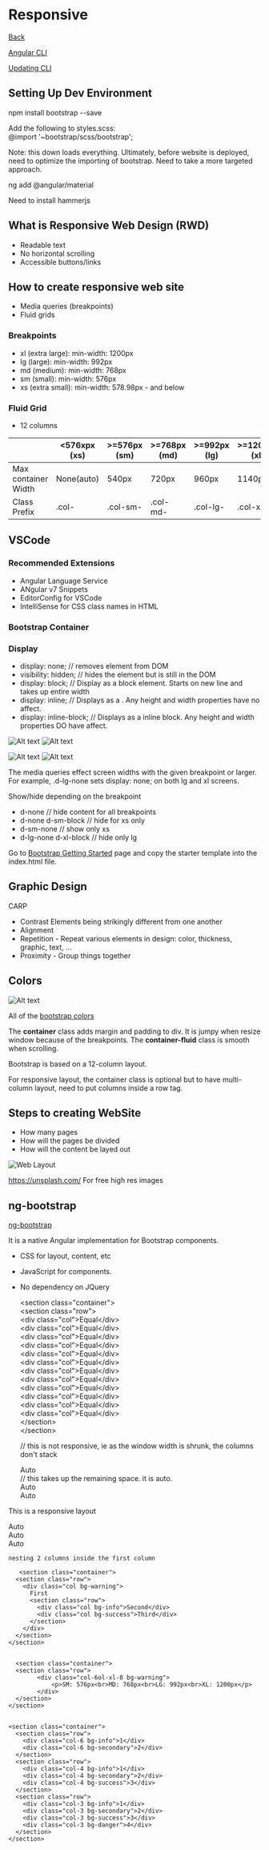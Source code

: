 # Responsive
[Back](./angular.md)

[Angular CLI](https://github.com/angular/angular-cli)

[Updating CLI](https://github.com/angular/angular-cli/wiki/stories-1.0-update)

## Setting Up Dev Environment

npm install bootstrap --save

Add the following to styles.scss:  
@import '~bootstrap/scss/bootstrap';

Note: this down loads everything. Ultimately, before website is deployed, need to optimize the importing of bootstrap. Need to take a more targeted approach.

ng add @angular/material

Need to install hammerjs

## What is Responsive Web Design (RWD)

* Readable text
* No horizontal scrolling
* Accessible buttons/links

## How to create responsive web site

* Media queries (breakpoints)
* Fluid grids

### Breakpoints
* xl (extra large): min-width: 1200px
* lg (large): min-width: 992px
* md (medium): min-width: 768px
* sm (small): min-width: 576px
* xs (extra small): min-width: 578.98px - and below

### Fluid Grid
* 12 columns

|                     | <576xpx (xs) | >=576px (sm) | >=768px (md) | >=992px (lg) | >=1200px (xl) |  
|---------------------|--------------|--------------|--------------|--------------|---------------|
| Max container Width |  None(auto)  |     540px    |     720px    |     960px    |    1140px     |
|   Class Prefix      |    .col-     |   .col-sm-   |   .col-md-   |    .col-lg-  |    .col-xl-   |

## VSCode

### Recommended Extensions
* Angular Language Service
* ANgular v7 Snippets
* EditorConfig for VSCode
* IntelliSense for CSS class names in HTML

### Bootstrap Container

### Display

* display: none; // removes element from DOM
* visibility: hidden; // hides the element but is still in the DOM
* display: block; // Display as a block element. Starts on new line and takes up entire width
* display: inline; // Displays as a <span>. Any height and width properties have no affect.
* display: inline-block; // Displays as a inline block. Any height and width properties DO have affect.
    
![Alt text](../assets/blue-rectangle.svg) ![Alt text](../assets/light-blue-rect.svg)


![Alt text](../assets/long-blue-rect.svg)
![Alt text](../assets/long-light-blue-rect.svg)
    
The media queries effect screen widths with the given breakpoint or larger. For example, .d-lg-none sets display: none; on both lg and xl screens.



Show/hide depending on the breakpoint
* d-none // hide content for all breakpoints
* d-none d-sm-block // hide for xs only
* d-sm-none // show only xs
* d-lg-none d-xl-block // hide only lg

Go to [Bootstrap Getting Started](https://getbootstrap.com/docs/4.4/getting-started/introduction/) page and copy the starter template into the index.html file.

## Graphic Design

CARP

* Contrast Elements being strikingly different from one another
* Alignment
* Repetition - Repeat various elements in design: color, thickness, graphic, text, ...
* Proximity - Group things together

## Colors

![Alt text](./yellow.svg)  

All of the [bootstrap colors](./bootstrap-colors.md)

The **container** class adds margin and padding to div. It is jumpy when resize window because of the breakpoints.
The **container-fluid** class is smooth when scrolling.

Bootstrap is based on a 12-column layout.

For responsive layout, the container class is optional but to have multi-column layout, need to put columns inside a row tag.
    <div class="container">
        <div class="row"></div>
    </div>
    
## Steps to creating WebSite  
* How many pages
* How will the pages be divided
* How will the content be layed out

![Web Layout](../assets/webpagelayout.PNG)  

https://unsplash.com/ For free high res images

## ng-bootstrap

[ng-bootstrap](https://ng-bootstrap.github.io/#/home)

It is a native Angular implementation for Bootstrap components.

* CSS for layout, content, etc
* JavaScript for components.
* No dependency on JQuery


    \<section class="container">  
      \<section class="row">  
        \<div class="col">Equal\</div>  
        \<div class="col">Equal\</div>  
        \<div class="col">Equal\</div>  
        \<div class="col">Equal\</div>  
        \<div class="col">Equal\</div>  
        \<div class="col">Equal\</div>  
        \<div class="col">Equal\</div>  
        \<div class="col">Equal\</div>  
        \<div class="col">Equal\</div>  
        \<div class="col">Equal\</div>  
        \<div class="col">Equal\</div>  
        \<div class="col">Equal\</div>  
      \</section>  
    \</section>  
    
    // this is not responsive, ie as the window width is shrunk, the columns don't stack
     <section class="container">
      <section class="row">
        <div class="col">Auto</div> // this takes up the remaining space. it is auto.
        <div class="col-8">Auto</div>
        <div class="col-2">Auto</div>
      </section>
    </section>

This is a responsive layout

   <section class="container">
      <section class="row">
        <div class="col-sm">Auto</div>
        <div class="col-sm">Auto</div>
        <div class="col-sm">Auto</div>
      </section>
    </section>
    
    
    nesting 2 columns inside the first column
    
       <section class="container">
      <section class="row">
        <div class="col bg-warning">
          First
          <section class="row">
            <div class="col bg-info">Second</div>
            <div class="col bg-success">Third</div>
          </section>
        </div>
      </section>
    </section>
    
    
      <section class="container">
      <section class="row">
            <div class="col-6ol-xl-8 bg-warning">
                <p>SM: 576px<br>MD: 768px<br>LG: 992px<br>XL: 1200px</p>
            </div>
      </section>
    </section>


    <section class="container">
      <section class="row">
        <div class="col-6 bg-info">1</div>
        <div class="col-6 bg-secondary">2</div>
      </section>
      <section class="row">
        <div class="col-4 bg-info">1</div>
        <div class="col-4 bg-secondary">2</div>
        <div class="col-4 bg-success">3</div>
      </section>
      <section class="row">
        <div class="col-3 bg-info">1</div>
        <div class="col-3 bg-secondary">2</div>
        <div class="col-3 bg-success">3</div>
        <div class="col-3 bg-danger">4</div>
      </section>
    </section>
